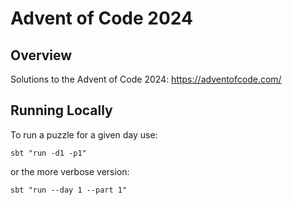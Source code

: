 # Advent of Code 2024

## Overview

Solutions to the Advent of Code 2024: https://adventofcode.com/

## Running Locally

To run a puzzle for a given day use:
```
sbt "run -d1 -p1"
```

or the more verbose version:
```
sbt "run --day 1 --part 1"
```